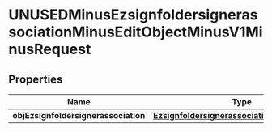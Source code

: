 
# UNUSEDMinusEzsignfoldersignerassociationMinusEditObjectMinusV1MinusRequest

## Properties
Name | Type | Description | Notes
------------ | ------------- | ------------- | -------------
**objEzsignfoldersignerassociation** | [**EzsignfoldersignerassociationMinusRequest**](EzsignfoldersignerassociationMinusRequest.md) |  |  [optional]



